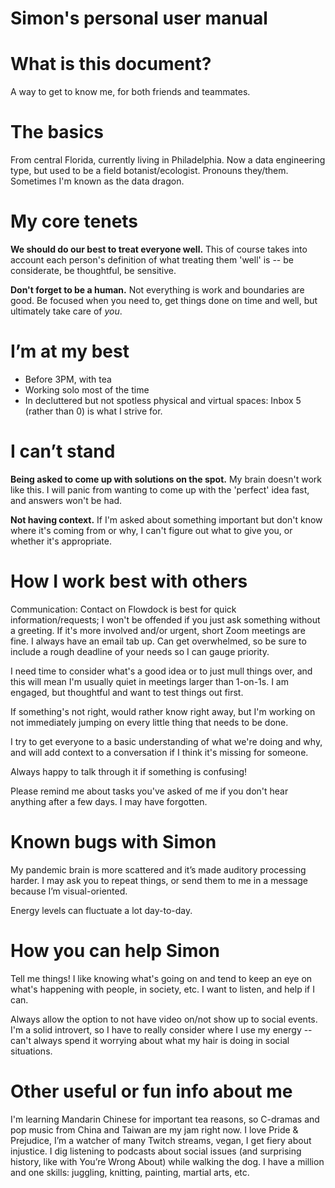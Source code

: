 # Simon's personal user manual

# What is this document?
A way to get to know me, for both friends and teammates.

# The basics
From central Florida, currently living in Philadelphia. Now a data engineering type, but used to be a field botanist/ecologist. Pronouns they/them. Sometimes I'm known as the data dragon.

# My core tenets
**We should do our best to treat everyone well.** This of course takes into account each person's definition of what treating them 'well' is -- be considerate, be thoughtful, be sensitive.

**Don't forget to be a human.** Not everything is work and boundaries are good. Be focused when you need to, get things done on time and well, but ultimately take care of *you*.

# I’m at my best
- Before 3PM, with tea
- Working solo most of the time
- In decluttered but not spotless physical and virtual spaces: Inbox 5 (rather than 0) is what I strive for.

# I can’t stand
**Being asked to come up with solutions on the spot.** My brain doesn't work like this. I will panic from wanting to come up with the 'perfect' idea fast, and answers won't be had.

**Not having context.** If I'm asked about something important but don't know where it's coming from or why, I can't figure out what to give you, or whether it's appropriate.

# How I work best with others
Communication: Contact on Flowdock is best for quick information/requests; I won't be offended if you just ask something without a greeting. If it's more involved and/or urgent, short Zoom meetings are fine. I always have an email tab up. Can get overwhelmed, so be sure to include a rough deadline of your needs so I can gauge priority.

I need time to consider what's a good idea or to just mull things over, and this will mean I'm usually quiet in meetings larger than 1-on-1s. I am engaged, but thoughtful and want to test things out first.

If something's not right, would rather know right away, but I'm working on not immediately jumping on every little thing that needs to be done.

I try to get everyone to a basic understanding of what we're doing and why, and will add context to a conversation if I think it's missing for someone.

Always happy to talk through it if something is confusing!

Please remind me about tasks you've asked of me if you don't hear anything after a few days. I may have forgotten.

# Known bugs with Simon
My pandemic brain is more scattered and it’s made auditory processing harder. I may ask you to repeat things, or send them to me in a message because I’m visual-oriented.

Energy levels can fluctuate a lot day-to-day.

# How you can help Simon
Tell me things! I like knowing what's going on and tend to keep an eye on what's happening with people, in society, etc. I want to listen, and help if I can.

Always allow the option to not have video on/not show up to social events. I'm a solid introvert, so I have to really consider where I use my energy -- can't always spend it worrying about what my hair is doing in social situations.

# Other useful or fun info about me
I'm learning Mandarin Chinese for important tea reasons, so C-dramas and pop music from China and Taiwan are my jam right now. 
I love Pride & Prejudice, I’m a watcher of many Twitch streams, vegan, I get fiery about injustice.
I dig listening to podcasts about social issues (and surprising history, like with You’re Wrong About) while walking the dog.
I have a million and one skills: juggling, knitting, painting, martial arts, etc.

